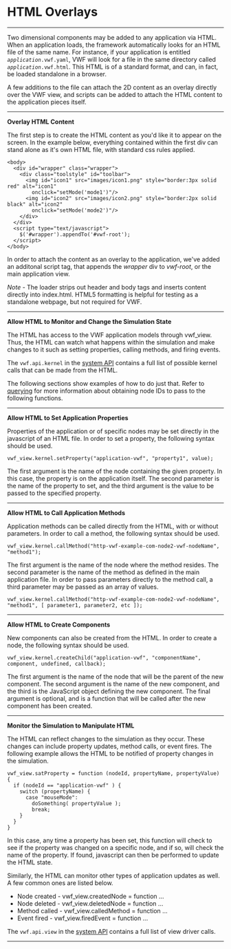 HTML Overlays
===================
-------------------
Two dimensional components may be added to any application via HTML. When an application loads, the framework automatically looks for an HTML file of the same name. For instance, if your application is entitled <code><i>application</i>.vwf.yaml</code>, VWF will look for a file in the same directory called <code><i>application</i>.vwf.html</code>. This HTML is of a standard format, and can, in fact, be loaded standalone in a browser. 

A few additions to the file can attach the 2D content as an overlay directly over the VWF view, and scripts can be added to attach the HTML content to the application pieces itself. 

-------------------

**Overlay HTML Content**

The first step is to create the HTML content as you'd like it to appear on the screen. In the example below, everything contained within the first div can stand alone as it's own HTML file, with standard css rules applied.

	<body>
	  <div id="wrapper" class="wrapper">
	    <div class="toolstyle" id="toolbar">
	      <img id="icon1" src="images/icon1.png" style="border:3px solid red" alt="icon1" 
	        onclick="setMode('mode1')"/>
	      <img id="icon2" src="images/icon2.png" style="border:2px solid black" alt="icon2" 
	        onclick="setMode('mode2')"/>
	    </div>
	  </div>
	  <script type="text/javascript">
	    $('#wrapper').appendTo('#vwf-root');
	  </script>
	</body>

In order to attach the content as an overlay to the application, we've added an additonal script tag, that appends the *wrapper* div to *vwf-root*, or the main application view. 

*Note* - The loader strips out header and body tags and inserts content directly into index.html. HTML5 formatting is helpful for testing as a standalone webpage, but not required for VWF. 

-------------------

**Allow HTML to Monitor and Change the Simulation State**

The HTML has access to the VWF application models through vwf_view. Thus, the HTML can watch what happens within the simulation and make changes to it such as setting properties, calling methods, and firing events. 

The <code>vwf.api.kernel</code> in the [system API](system.html) contains a full list of possible kernel calls that can be made from the HTML.

The following sections show examples of how to do just that. Refer to [querying](query.html) for more information about obtaining node IDs to pass to the following functions.

-------------------

**Allow HTML to Set Application Properties**

Properties of the application or of specific nodes may be set directly in the javascript of an HTML file. In order to set a property, the following syntax should be used. 

	vwf_view.kernel.setProperty("application-vwf", "property1", value);

The first argument is the name of the node containing the given property. In this case, the property is on the application itself. The second parameter is the name of the property to set, and the third argument is the value to be passed to the specified property. 

-------------------

**Allow HTML to Call Application Methods**

Application methods can be called directly from the HTML, with or without parameters. In order to call a method, the following syntax should be used.

	vwf_view.kernel.callMethod("http-vwf-example-com-node2-vwf-nodeName", "method1");

The first argument is the name of the node where the method resides. The second parameter is the name of the method as defined in the main application file. In order to pass parameters directly to the method call, a third parameter may be passed as an array of values. 

	vwf_view.kernel.callMethod("http-vwf-example-com-node2-vwf-nodeName", "method1", [ parameter1, parameter2, etc ]);

-------------------

**Allow HTML to Create Components**

New components can also be created from the HTML. In order to create a node, the following syntax should be used.

	vwf_view.kernel.createChild("application-vwf", "componentName", component, undefined, callback);

The first argument is the name of the node that will be the parent of the new component. The second argument is the name of the new component, and the third is the JavaScript object defining the new component. The final argument is optional, and is a function that will be called after the new component has been created.

-------------------

**Monitor the Simulation to Manipulate HTML**

The HTML can reflect changes to the simulation as they occur. These changes can include property updates, method calls, or event fires. The following example allows the HTML to be notified of property changes in the simulation. 

	vwf_view.satProperty = function (nodeId, propertyName, propertyValue) {
	  if (nodeId == "application-vwf" ) {
	    switch (propertyName) {
	      case "mouseMode":
	        doSomething( propertyValue );
	        break;
        }
      }
	}

In this case, any time a property has been set, this function will check to see if the property was changed on a specific node, and if so, will check the name of the property. If found, javascript can then be performed to update the HTML state.

Similarly, the HTML can monitor other types of application updates as well. A few common ones are listed below.

* Node created - vwf_view.createdNode = function ...
* Node deleted - vwf_view.deletedNode = function ...
* Method called - vwf_view.calledMethod = function ...
* Event fired - vwf_view.firedEvent = function ...

The <code>vwf.api.view</code> in the [system API](system.html) contains a full list of view driver calls.

-------------------

